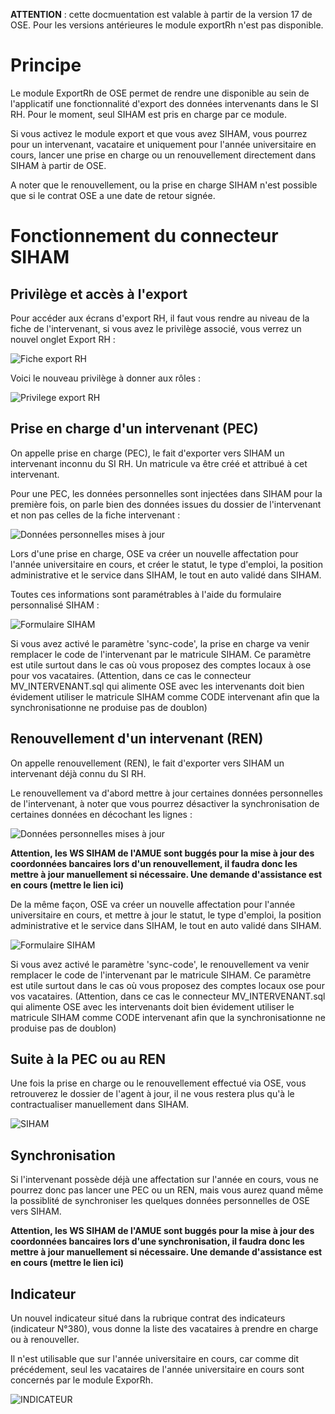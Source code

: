 **ATTENTION** : cette docmuentation est valable à partir de la version 17 de OSE. Pour les versions antérieures le module exportRh n'est pas disponible.

# Principe

Le module ExportRh de OSE permet de rendre une disponible au sein de l'applicatif une fonctionnalité d'export des données intervenants dans le SI RH. Pour le moment, seul SIHAM est pris en charge par ce module.

Si vous activez le module export et que vous avez SIHAM, vous pourrez pour un intervenant, vacataire et uniquement pour l'année universitaire en cours, lancer une prise en charge ou un renouvellement directement dans SIHAM à partir de OSE.

A noter que le renouvellement, ou la prise en charge SIHAM n'est possible que si le contrat OSE a une date de retour signée.

# Fonctionnement du connecteur SIHAM

## Privilège et accès à l'export

Pour accéder aux écrans d'export RH, il faut vous rendre au niveau de la fiche de l'intervenant, si vous avez le privilège associé, vous verrez un nouvel onglet Export RH :

![Fiche export RH](fiche-export.png)

Voici le nouveau privilège à donner aux rôles :

![Privilege export RH](export-privilege.png)

## Prise en charge d'un intervenant (PEC)

On appelle prise en charge (PEC), le fait d'exporter vers SIHAM un intervenant inconnu du SI RH. Un matricule va être créé et attribué à cet intervenant.

Pour une PEC, les données personnelles sont injectées dans SIHAM pour la première fois, on parle bien des données issues du dossier de l'intervenant et non pas celles de la fiche intervenant :

![Données personnelles mises à jour](pec-donnees.png)

Lors d'une prise en charge, OSE va créer un nouvelle affectation pour l'année universitaire en cours, et créer le statut, le type d'emploi, la position administrative et le service dans SIHAM, le tout en auto validé dans SIHAM.

Toutes ces informations sont paramétrables à l'aide du formulaire personnalisé SIHAM :

![Formulaire SIHAM](formulaire-connecteur-siham.png)

Si vous avez activé le paramètre 'sync-code', la prise en charge va venir remplacer le code de l'intervenant par le matricule SIHAM. Ce paramètre est utile surtout dans le cas où vous proposez des comptes locaux à ose pour vos vacataires. (Attention, dans ce cas le connecteur MV_INTERVENANT.sql qui
alimente OSE avec les intervenants doit bien évidement utiliser le matricule SIHAM comme CODE intervenant afin que la synchronisationne ne produise pas de doublon)

## Renouvellement d'un intervenant (REN)

On appelle renouvellement (REN), le fait d'exporter vers SIHAM un intervenant déjà connu du SI RH.

Le renouvellement va d'abord mettre à jour certaines données personnelles de l'intervenant, à noter que vous pourrez désactiver la synchronisation de certaines données en décochant les lignes :

![Données personnelles mises à jour](renouvellement-donnees.png)

**Attention, les WS SIHAM de l'AMUE sont buggés pour la mise à jour des coordonnées bancaires lors d'un renouvellement, il faudra donc les mettre à jour manuellement si nécessaire. Une demande d'assistance est en cours (mettre le lien ici)**

De la même façon, OSE va créer un nouvelle affectation pour l'année universitaire en cours, et mettre à jour le statut, le type d'emploi, la position administrative et le service dans SIHAM, le tout en auto validé dans SIHAM.

![Formulaire SIHAM](formulaire-connecteur-siham.png)

Si vous avez activé le paramètre 'sync-code', le renouvellement va venir remplacer le code de l'intervenant par le matricule SIHAM. Ce paramètre est utile surtout dans le cas où vous proposez des comptes locaux ose pour vos vacataires. (Attention, dans ce cas le connecteur MV_INTERVENANT.sql qui
alimente OSE avec les intervenants doit bien évidement utiliser le matricule SIHAM comme CODE intervenant afin que la synchronisationne ne produise pas de doublon)

## Suite à la PEC ou au REN

Une fois la prise en charge ou le renouvellement effectué via OSE, vous retrouverez le dossier de l'agent à jour, il ne vous restera plus qu'à le contractualiser manuellement dans SIHAM.

![SIHAM](siham.png)

## Synchronisation

Si l'intervenant possède déjà une affectation sur l'année en cours, vous ne pourrez donc pas lancer une PEC ou un REN, mais vous aurez quand même la possiblité de synchroniser les quelques données personnelles de OSE vers SIHAM.

**Attention, les WS SIHAM de l'AMUE sont buggés pour la mise à jour des coordonnées bancaires lors d'une synchronisation, il faudra donc les mettre à jour manuellement si nécessaire. Une demande d'assistance est en cours (mettre le lien ici)**

## Indicateur

Un nouvel indicateur situé dans la rubrique contrat des indicateurs (indicateur N°380), vous donne la liste des vacataires à prendre en charge ou à renouveller.

Il n'est utilisable que sur l'année universitaire en cours, car comme dit précédement, seul les vacataires de l'année universitaire en cours sont concernés par le module ExporRh.

![INDICATEUR](indicateur.png)





